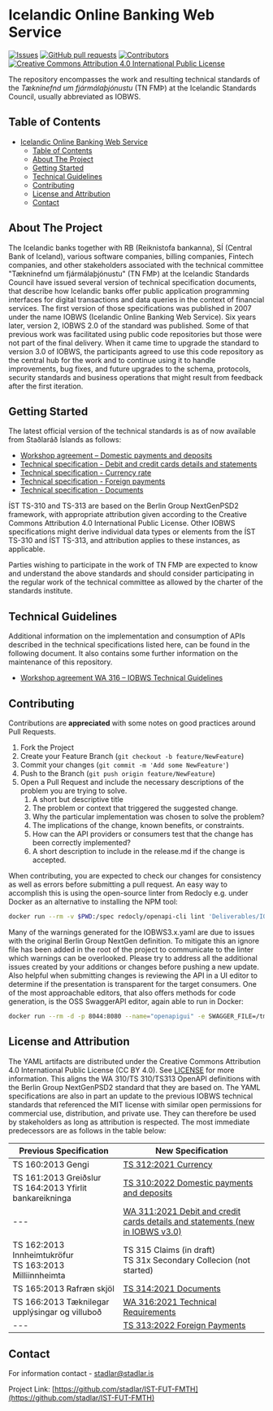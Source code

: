 
# Icelandic Online Banking Web Service
[![Issues](https://img.shields.io/github/issues/stadlar/IST-FUT-FMTH?v_DATE)](https://github.com/stadlar/IST-FUT-FMTH/issues?q=is%3Aissue+is%3Aopen)
[![GitHub pull requests](https://img.shields.io/github/issues-pr/Stadlar/IST-FUT-FMTH?v_DATE)](https://github.com/stadlar/IST-FUT-FMTH/pulls?q=is%3Apr+is%3Aopen)
[![Contributors](https://img.shields.io/github/contributors/stadlar/IST-FUT-FMTH?v_DATE)](https://github.com/stadlar/IST-FUT-FMTH/graphs/contributors)
[![Creative Commons Attribution 4.0 International Public License](https://img.shields.io/badge/license-CCBY4.0-brightgreen)](https://github.com/stadlar/IST-FUT-FMTH/blob/master/LICENSE.txt)
<!-- ![Lates release by date](https://img.shields.io/github/v/release/Stadlar/IST-FUT-FMTH) -->

The repository encompasses the work and resulting technical standards of the *Tækninefnd um fjármálaþjónustu* (TN FMÞ) at the Icelandic Standards Council, usually abbreviated as IOBWS.

<!-- TABLE OF CONTENTS -->
## Table of Contents

- [Icelandic Online Banking Web Service](#icelandic-online-banking-web-service)
  - [Table of Contents](#table-of-contents)
  - [About The Project](#about-the-project)
  - [Getting Started](#getting-started)
  - [Technical Guidelines](#technical-guidelines)
  - [Contributing](#contributing)
  - [License and Attribution](#license-and-attribution)
  - [Contact](#contact)

<!-- ABOUT THE PROJECT -->
## About The Project

The Icelandic banks together with RB (Reiknistofa bankanna), SÍ (Central Bank of Iceland), various software companies, billing companies, Fintech companies, and other stakeholders associated with the technical committee "Tækninefnd um fjármálaþjónustu" (TN FMÞ) at the Icelandic Standards Council have issued several version of technical specification documents, that describe how Icelandic banks offer public application programming interfaces for digital transactions and data queries in the context of financial services.
The first version of those specifications was published in 2007 under the name IOBWS (Icelandic Online Banking Web Service).
Six years later, version 2, IOBWS 2.0 of the standard was published. Some of that previous work was facilitated using public code repositories but those were not part of the final delivery.
When it came time to upgrade the standard to version 3.0 of IOBWS, the participants agreed to use this code repository as the central hub for the work and to continue using it to handle improvements, bug fixes, and future upgrades to the schema, protocols, security standards and business operations that might result from feedback after the first iteration.

<!-- GETTING STARTED -->
## Getting Started

The latest official version of the technical standards is as of now available from Staðlaráð Íslands as follows:

* [Workshop agreement – Domestic payments and deposits](https://stadlar.is/stadlabudin/vara/?ProductName=IST-WA-310-2020)
* [Technical specification - Debit and credit cards details and statements](https://stadlar.is/stadlabudin/vara/?ProductName=IST-TS-311-2021)
* [Technical specification - Currency rate](https://stadlar.is/stadlabudin/vara/?ProductName=IST-TS-312-2021)
* [Technical specification - Foreign payments](https://stadlar.is/stadlabudin/vara/?ProductName=IST-TS-313-2021)
* [Technical specification - Documents](https://stadlar.is/stadlabudin/vara/?ProductName=IST-TS-314-2021)

ÍST TS-310 and TS-313 are based on the Berlin Group NextGenPSD2 framework, with appropriate attribution given according to the Creative Commons Attribution 4.0 International Public License. Other IOBWS specifications might derive individual data types or elements from the ÍST TS-310 and ÍST TS-313, and attribution applies to these instances, as applicable.

Parties wishing to participate in the work of TN FMÞ are expected to know and understand the above standards and should consider participating in the regular work of the technical committee as allowed by the charter of the standards institute.

<!-- TECHNICAL DETAILS -->
## Technical Guidelines

Additional information on the implementation and consumption of APIs described in the technical specifications listed here, 
can be found in the following document. It also contains some further information on the maintenance of this repository.  

* [Workshop agreement WA 316 – IOBWS Technical Guidelines](Deliverables/%C3%8DST%20WA%20316_2022%20IOBWS%203.0%20Technical%20Guidelines.pdf)

<!-- CONTRIBUTING -->
## Contributing

Contributions are **appreciated** with some notes on good practices around Pull Requests.

1. Fork the Project
2. Create your Feature Branch (`git checkout -b feature/NewFeature`)
3. Commit your changes (`git commit -m 'Add some NewFeature'`)
4. Push to the Branch (`git push origin feature/NewFeature`)
5. Open a Pull Request and include the necessary descriptions of the problem you are trying to solve.
    1. A short but descriptive title
    2. The problem or context that triggered the suggested change.
    3. Why the particular implementation was chosen to solve the problem?
    4. The implications of the change, known benefits, or constraints.
    5. How can the API providers or consumers test that the change has been correctly implemented?
    6. A short description to include in the release.md if the change is accepted.

When contributing, you are expected to check our changes for consistency as well as errors before 
submitting a pull request. An easy way to accomplish this is using the open-source linter from 
Redocly e.g. under Docker as an alternative to installing the NPM tool:

```bash
docker run --rm -v $PWD:/spec redocly/openapi-cli lint 'Deliverables/IOBWS3.0.yaml'
```

Many of the warnings generated for the IOBWS3.x.yaml are due to issues with the original Berlin Group NextGen definition. To mitigate this an ignore file has 
been added in the root of the project to communicate to the linter which warnings can be overlooked. Please try to address all the additional issues created by your 
additions or changes before pushing a new update.
Also helpful when submitting changes is reviewing the API in a UI editor to determine if the presentation is transparent for the target consumers.
One of the most approachable editors, that also offers methods for code generation, is the OSS SwaggerAPI editor, again able to run in Docker:

```bash
docker run --rm -d -p 8044:8080 --name="openapigui" -e SWAGGER_FILE=/tmp/Deliverables/IOBWS3.0.yaml -v $PWD:/tmp swaggerapi/swagger-editor
```

<!-- LICENSE -->
## License and Attribution

The YAML artifacts are distributed under the Creative Commons Attribution 4.0 International Public License (CC BY 4.0). See [LICENSE](LICENSE.txt) for more information. This aligns the WA 310/TS 310/TS313 OpenAPI definitions with the Berlin Group NextGenPSD2 standard that they are based on. The YAML specifications are also in part an update to the previous IOBWS technical standards that referenced the MIT license with similar open permissions for commercial use, distribution, and private use. They can therefore be used by stakeholders as long as attribution is respected. The most immediate  predecessors are as follows in the table below:

| Previous Specification                                         | New Specification |
|----------------------------------------------------------------|--------------------------------|
| TS 160:2013 Gengi                                              | [TS 312:2021 Currency](https://github.com/stadlar/IST-FUT-FMTH/blob/8a2e3d012c873c61eb3d205bc093e043aadaa7a4/Deliverables/%C3%8DST-TS-312_2021%20Currency.pdf)           |    
| TS 161:2013 Greiðslur<br>TS 164:2013 Yfirlit bankareikninga    | [TS 310:2022 Domestic payments and deposits](Deliverables/%C3%8DST%20TS%20310_2022%20Domestic%20payments%20and%20deposits.pdf)                  |  
| ---                                                            | [WA 311:2021 Debit and credit cards details and statements (new in IOBWS v3.0)](https://github.com/stadlar/IST-FUT-FMTH/blob/8a2e3d012c873c61eb3d205bc093e043aadaa7a4/Deliverables/%C3%8DST-TS-311_2021%20Debit%20and%20credit%20cards%20details%20and%20statements.pdf)                  |  
| TS 162:2013 Innheimtukröfur<br>TS 163:2013 Milliinnheimta      | TS 315 Claims (in draft)<br>TS 31x Secondary Collecion (not started)                         |  
| TS 165:2013 Rafræn skjöl                                       | [TS 314:2021 Documents](https://github.com/stadlar/IST-FUT-FMTH/blob/master/Deliverables/)                    |  
| TS 166:2013 Tæknilegar upplýsingar og villuboð                 | [WA 316:2021 Technical Requirements](Verkáttur%205/ÍST%20WA%20316_2021%20IOBWS%203.0%20Technical%20Guidelines)       |  
| ---                                                            | [TS 313:2022 Foreign Payments](Deliverables/%C3%8DST%20TS%20313_2022%20Foreign%20payments.pdf)             |  


<!-- CONTACT -->
## Contact

For information contact - stadlar@stadlar.is

Project Link: [https://github.com/stadlar/IST-FUT-FMTH](https://github.com/stadlar/IST-FUT-FMTH)
